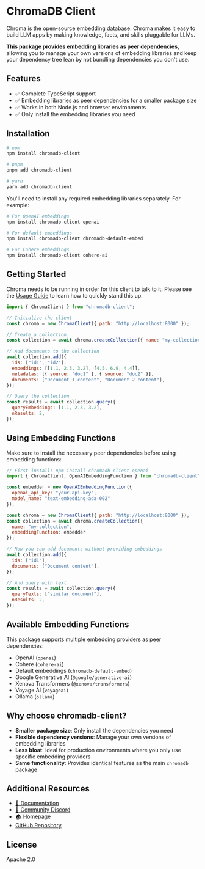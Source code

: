 # ChromaDB Client

Chroma is the open-source embedding database. Chroma makes it easy to build LLM apps by making knowledge, facts, and skills pluggable for LLMs.

**This package provides embedding libraries as peer dependencies**, allowing you to manage your own versions of embedding libraries and keep your dependency tree lean by not bundling dependencies you don't use.

## Features

- ✅ Complete TypeScript support
- ✅ Embedding libraries as peer dependencies for a smaller package size
- ✅ Works in both Node.js and browser environments
- ✅ Only install the embedding libraries you need

## Installation

```bash
# npm
npm install chromadb-client

# pnpm
pnpm add chromadb-client

# yarn
yarn add chromadb-client
```

You'll need to install any required embedding libraries separately. For example:

```bash
# For OpenAI embeddings
npm install chromadb-client openai

# For default embeddings
npm install chromadb-client chromadb-default-embed

# For Cohere embeddings
npm install chromadb-client cohere-ai
```

## Getting Started

Chroma needs to be running in order for this client to talk to it. Please see the [Usage Guide](https://docs.trychroma.com/guides) to learn how to quickly stand this up.

```js
import { ChromaClient } from "chromadb-client";

// Initialize the client
const chroma = new ChromaClient({ path: "http://localhost:8000" });

// Create a collection
const collection = await chroma.createCollection({ name: "my-collection" });

// Add documents to the collection
await collection.add({
  ids: ["id1", "id2"],
  embeddings: [[1.1, 2.3, 3.2], [4.5, 6.9, 4.4]],
  metadatas: [{ source: "doc1" }, { source: "doc2" }],
  documents: ["Document 1 content", "Document 2 content"],
});

// Query the collection
const results = await collection.query({
  queryEmbeddings: [1.1, 2.3, 3.2],
  nResults: 2,
});
```

## Using Embedding Functions

Make sure to install the necessary peer dependencies before using embedding functions:

```js
// First install: npm install chromadb-client openai
import { ChromaClient, OpenAIEmbeddingFunction } from "chromadb-client";

const embedder = new OpenAIEmbeddingFunction({
  openai_api_key: "your-api-key",
  model_name: "text-embedding-ada-002"
});

const chroma = new ChromaClient({ path: "http://localhost:8000" });
const collection = await chroma.createCollection({
  name: "my-collection",
  embeddingFunction: embedder
});

// Now you can add documents without providing embeddings
await collection.add({
  ids: ["id1"],
  documents: ["Document content"],
});

// And query with text
const results = await collection.query({
  queryTexts: ["similar document"],
  nResults: 2,
});
```

## Available Embedding Functions

This package supports multiple embedding providers as peer dependencies:

- OpenAI (`openai`)
- Cohere (`cohere-ai`)
- Default embeddings (`chromadb-default-embed`)
- Google Generative AI (`@google/generative-ai`)
- Xenova Transformers (`@xenova/transformers`)
- Voyage AI (`voyageai`)
- Ollama (`ollama`)

## Why choose chromadb-client?

- **Smaller package size**: Only install the dependencies you need
- **Flexible dependency versions**: Manage your own versions of embedding libraries
- **Less bloat**: Ideal for production environments where you only use specific embedding providers
- **Same functionality**: Provides identical features as the main `chromadb` package

## Additional Resources

- [📖 Documentation](https://docs.trychroma.com/)
- [💬 Community Discord](https://discord.gg/MMeYNTmh3x)
- [🏠 Homepage](https://www.trychroma.com/)
- [GitHub Repository](https://github.com/chroma-core/chroma)

## License

Apache 2.0